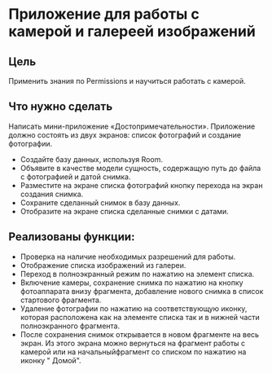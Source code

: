 # Приложение для работы с камерой и галереей изображений

## Цель

Применить знания по Permissions и научиться работать с камерой.

## Что нужно сделать

Написать мини-приложение «Достопримечательности». Приложение должно состоять из двух экранов: список
фотографий и создание фотографии.

- Создайте базу данных, используя Room.
- Объявите в качестве модели сущность, содержащую путь до файла с фотографией и датой снимка.
- Разместите на экране списка фотографий кнопку перехода на экран создания снимка.
- Сохраните сделанный снимок в базу данных.
- Отобразите на экране списка сделанные снимки с датами.

## Реализованы функции:

- Проверка на наличие необходимых разрешений для работы.
- Отображение списка изображений из галереи.
- Переход в полноэкранный режим по нажатию на элемент списка.
- Включение камеры, сохранение снимка по нажатию на кнопку фотоаппарата внизу фрагмента, добавление
  нового снимка в список стартового фрагмента.
- Удаление фотографии по нажатию на соответствующую иконку, которая расположена как на элементе
  списка так и в нижней части полноэкранного фрагмента.
- После сохранения снимок открывается в новом фрагменте на весь экран. Из этого экрана можно
  вернуться на фрагмент работы с камерой или на начальныйфрагмент со списком по нажатию на иконку "
  Домой".